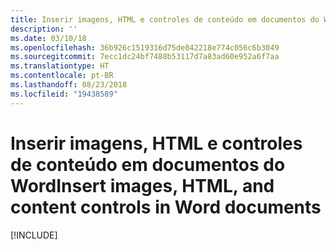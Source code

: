 ```yaml
---
title: Inserir imagens, HTML e controles de conteúdo em documentos do Word
description: ''
ms.date: 03/10/18
ms.openlocfilehash: 36b926c1519316d75de042218e774c056c6b3049
ms.sourcegitcommit: 7ecc1dc24bf7488b53117d7a83ad60e952a6f7aa
ms.translationtype: HT
ms.contentlocale: pt-BR
ms.lasthandoff: 08/23/2018
ms.locfileid: "19438589"
---
```

# <a name="insert-images-html-and-content-controls-in-word-documents"></a><span data-ttu-id="42220-102">Inserir imagens, HTML e controles de conteúdo em documentos do Word</span><span class="sxs-lookup"><span data-stu-id="42220-102">Insert images, HTML, and content controls in Word documents</span></span>

[!INCLUDE[](../includes/word-tutorial-format-text.md)]